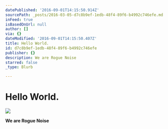 ```yaml
---
datePublished: '2016-09-01T14:15:50.914Z'
sourcePath: _posts/2016-03-05-d7c8b9ef-1edb-48f4-89f6-b4992c746efe.md
inFeed: true
isBasedOnUrl: null
author: []
via: {}
dateModified: '2016-09-01T14:15:50.407Z'
title: Hello World.
id: d7c8b9ef-1edb-48f4-89f6-b4992c746efe
publisher: {}
description: We are Rogue Noise
starred: false
_type: Blurb

---
```

# Hello World.
![](https://the-grid-user-content.s3-us-west-2.amazonaws.com/5492c855-16a1-411d-a5d3-d24b85c07684.gif)

**We are Rogue Noise**